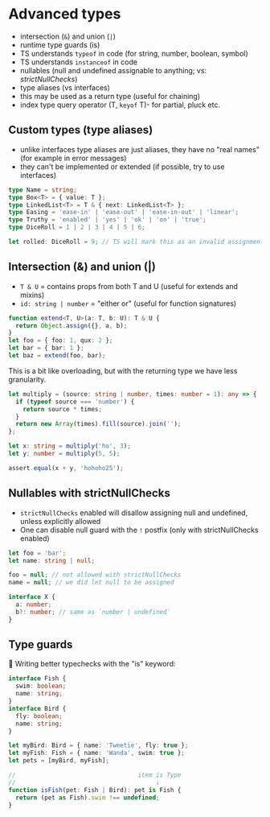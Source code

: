 # Advanced types

- intersection (`&`) and union (`|`)
- runtime type guards (is)
- TS understands `typeof` in code (for string, number, boolean, symbol)
- TS understands `instanceof` in code
- nullables (null and undefined assignable to anything; vs: _strictNullChecks_)
- type aliases (vs interfaces)
- this may be used as a return type (useful for chaining)
- index type query operator (T, `keyof` T)- for partial, pluck etc.

## Custom types (type aliases)

- unlike interfaces type aliases are just aliases, they have no "real names" (for example in error messages)
- they can't be implemented or extended (if possible, try to use interfaces)

```typescript
type Name = string;
type Box<T> = { value: T };
type LinkedList<T> = T & { next: LinkedList<T> };
type Easing = 'ease-in' | 'ease-out' | 'ease-in-out' | 'linear';
type Truthy = 'enabled' | 'yes' | 'ok' | 'on' | 'true';
type DiceRoll = 1 | 2 | 3 | 4 | 5 | 6;

let rolled: DiceRoll = 9; // TS will mark this as an invalid assignment
```

## Intersection (&) and union (|)

- `T & U` = contains props from both T and U (useful for extends and mixins)
- `id: string | number` = "either or" (useful for function signatures)

```typescript
function extend<T, U>(a: T, b: U): T & U {
  return Object.assign({}, a, b);
}
let foo = { foo: 1, qux: 2 };
let bar = { bar: 1 };
let baz = extend(foo, bar);
```

This is a bit like overloading, but with the returning type we have less granularity.

```typescript
let multiply = (source: string | number, times: number = 1): any => {
  if (typeof source === 'number') {
    return source * times;
  }
  return new Array(times).fill(source).join('');
};

let x: string = multiply('ho', 3);
let y: number = multiply(5, 5);

assert.equal(x + y, 'hohoho25');
```

## Nullables with strictNullChecks

- `strictNullChecks` enabled will disallow assigning null and undefined, unless explicitly allowed
- One can disable null guard with the `!` postfix (only with strictNullChecks enabled)

```typescript
let foo = 'bar';
let name: string | null;

foo = null; // not allowed with strictNullChecks
name = null; // we did let null to be assigned

interface X {
  a: number;
  b?: number; // same as `number | undefined`
}
```

## Type guards

:rocket: Writing better typechecks with the "is" keyword:

```typescript
interface Fish {
  swim: boolean;
  name: string;
}
interface Bird {
  fly: boolean;
  name: string;
}

let myBird: Bird = { name: 'Tweetie', fly: true };
let myFish: Fish = { name: 'Wanda', swim: true };
let pets = [myBird, myFish];

//                                  item is Type
//                                       ↓
function isFish(pet: Fish | Bird): pet is Fish {
  return (pet as Fish).swim !== undefined;
}
```
